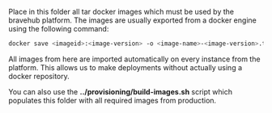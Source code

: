 Place in this folder all tar docker images which must be used by the bravehub platform. The images are usually exported from a docker engine
using the following command:

```bash
docker save <imageid>:<image-version> -o <image-name>-<image-version>.tar
```

All images from here are imported automatically on every instance from the platform. This allows us to make deployments without actually using
a docker repository.

You can also use the **../provisioning/build-images.sh** script which populates this folder with all required images from production.
